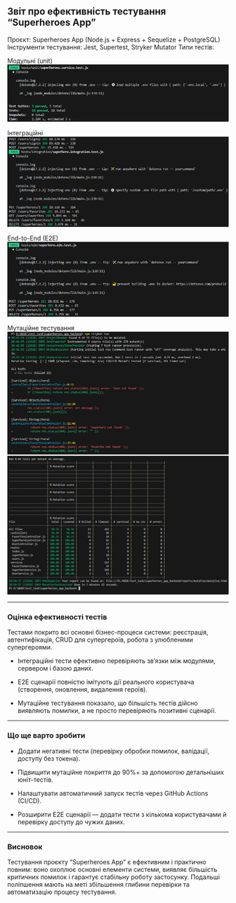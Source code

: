 ## Звіт про ефективність тестування “Superheroes App”

Проєкт: Superheroes App (Node.js + Express + Sequelize + PostgreSQL)
Інструменти тестування: Jest, Supertest, Stryker Mutator
Типи тестів:

Модульні (unit)
![alt text](image.png)

Інтеграційні
![alt text](image-1.png)

End-to-End (E2E)
![alt text](image-2.png)

Мутаційне тестування
![alt text](image-3.png)
![alt text](image-4.png)

---

### Оцінка ефективності тестів

Тестами покрито всі основні бізнес-процеси системи: реєстрація, автентифікація, CRUD для супергероїв, робота з улюбленими супергероями.

- Інтеграційні тести ефективно перевіряють зв’язки між модулями, сервером і базою даних.

- E2E сценарії повністю імітують дії реального користувача (створення, оновлення, видалення героїв).

- Мутаційне тестування показало, що більшість тестів дійсно виявляють помилки, а не просто перевіряють позитивні сценарії.

---

### Що ще варто зробити

- Додати негативні тести (перевірку обробки помилок, валідації, доступу без токена).

- Підвищити мутаційне покриття до 90%+ за допомогою детальніших юніт-тестів.

- Налаштувати автоматичний запуск тестів через GitHub Actions (CI/CD).

- Розширити E2E сценарії — додати тести з кількома користувачами й перевірку доступу до чужих даних.

---

### Висновок

Тестування проєкту “Superheroes App” є ефективним і практично повним: воно охоплює основні елементи системи, виявляє більшість критичних помилок і гарантує стабільну роботу застосунку.
Подальші поліпшення мають на меті збільшення глибини перевірки та автоматизацію процесу тестування.
